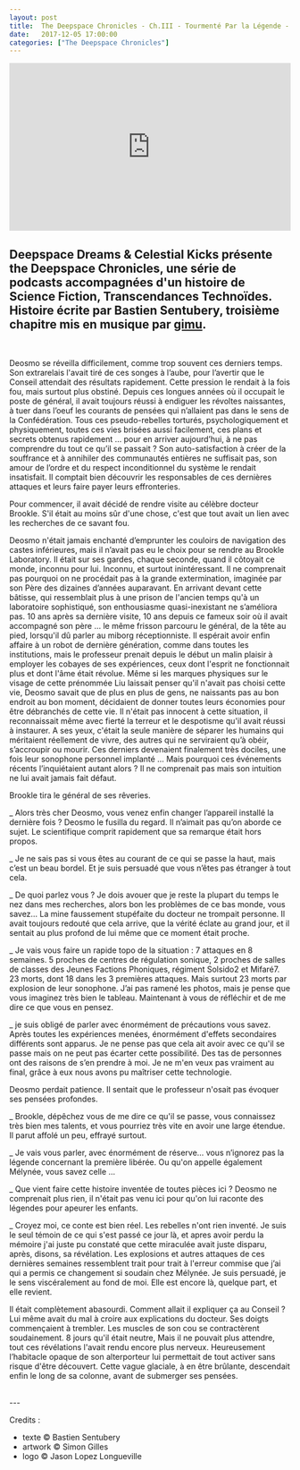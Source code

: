 ```yaml
---
layout: post
title:  The Deepspace Chronicles - Ch.III - Tourmenté Par la Légende - Gimu
date:   2017-12-05 17:00:00
categories: ["The Deepspace Chronicles"]
---
```


<iframe width="100%" height="300" scrolling="no" frameborder="no" src="https://w.soundcloud.com/player/?url=https%3A//api.soundcloud.com/tracks/365323283&amp;color=%23ff5500&amp;auto_play=false&amp;hide_related=false&amp;show_comments=true&amp;show_user=true&amp;show_reposts=false&amp;show_teaser=true&amp;visual=true"></iframe>

Deepspace Dreams & Celestial Kicks présente the Deepspace Chronicles, une série de podcasts accompagnées d'un histoire de Science Fiction, Transcendances Technoïdes. Histoire écrite par Bastien Sentubery, troisième chapitre mis en musique par [gimu](https://soundcloud.com/gimu).
<br>
---
<br>

Deosmo se réveilla difficilement, comme trop souvent ces derniers temps. Son extrarelais l'avait tiré de ces songes à l’aube, pour l’avertir que le Conseil attendait des résultats rapidement. Cette pression le rendait à la fois fou, mais surtout plus obstiné. Depuis ces longues années où il occupait le poste de général, il avait toujours réussi à endiguer les révoltes naissantes, à tuer dans l’oeuf les courants de pensées qui n’allaient pas dans le sens de la Confédération. Tous ces pseudo-rebelles torturés, psychologiquement et physiquement, toutes ces vies brisées aussi facilement, ces plans et secrets obtenus rapidement … pour en arriver aujourd’hui, à ne pas comprendre du tout ce qu’il se passait ? Son auto-satisfaction à créer de la souffrance et à annihiler des communautés entières ne suffisait pas, son amour de l’ordre et du respect inconditionnel du système le rendait insatisfait. Il comptait bien découvrir les responsables de ces dernières attaques et leurs faire payer leurs effronteries.

Pour commencer, il avait décidé de rendre visite au célèbre docteur Brookle. S'il était au moins sûr d'une chose, c'est que tout avait un lien avec les recherches de ce savant fou. 


Deosmo n'était jamais enchanté d’emprunter les couloirs de navigation des castes inférieures, mais il n’avait pas eu le choix pour se rendre au Brookle Laboratory. Il était sur ses gardes, chaque seconde, quand il côtoyait ce monde, inconnu pour lui. Inconnu, et surtout inintéressant. Il ne comprenait pas pourquoi on ne procédait pas à la grande extermination, imaginée par son Père des dizaines d’années auparavant.
En arrivant devant cette bâtisse, qui ressemblait plus à une prison de l'ancien temps qu'à un laboratoire sophistiqué, son enthousiasme quasi-inexistant ne s’améliora pas. 
10 ans après sa dernière visite, 10 ans depuis ce fameux soir où il avait accompagné son père … le même frisson parcouru le général, de la tête au pied, lorsqu'il dû parler au miborg réceptionniste. Il espérait avoir enfin affaire à un robot de dernière génération, comme dans toutes les institutions, mais le professeur prenait depuis le début un malin plaisir à employer les cobayes de ses expériences, ceux dont l'esprit ne fonctionnait plus et dont l'âme était révolue. 
Même si les marques physiques sur le visage de cette prénommée Liu laissait penser qu'il n'avait pas choisi cette vie, Deosmo savait que de plus en plus de gens, ne naissants pas au bon endroit au bon moment, décidaient de donner toutes leurs économies pour être débranchés de cette vie. Il n'était pas innocent à cette situation, il reconnaissait même avec fierté la terreur et le despotisme qu'il avait réussi à instaurer. A ses yeux, c'était la seule manière de séparer les humains qui méritaient réellement de vivre, des autres qui ne serviraient qu’à obéir, s’accroupir ou mourir. Ces derniers devenaient finalement très dociles, une fois leur sonophone personnel implanté … 
Mais pourquoi ces événements récents l’inquiétaient autant alors ? Il ne comprenait pas mais son intuition ne lui avait jamais fait défaut.


Brookle tira le général de ses rêveries. 

_ Alors très cher Deosmo, vous venez enfin changer l’appareil installé la dernière fois ? 
Deosmo le fusilla du regard. Il n’aimait pas qu’on aborde ce sujet. Le scientifique comprit rapidement que sa remarque était hors propos.

_ Je ne sais pas si vous êtes au courant de ce qui se passe la haut, mais c’est un beau bordel. Et je suis persuadé que vous n’êtes pas étranger à tout cela. 

_ De quoi parlez vous ? Je dois avouer que je reste la plupart du temps le nez dans mes recherches, alors bon les problèmes de ce bas monde, vous savez…
La mine faussement stupéfaite du docteur ne trompait personne. Il avait toujours redouté que cela arrive, que la vérité éclate au grand jour, et il sentait au plus profond de lui même que ce moment était proche. 

_ Je vais vous faire un rapide topo de la situation : 7 attaques en 8 semaines. 5 proches de centres de régulation sonique, 2 proches de salles de classes des Jeunes Factions Phoniques, régiment Solsido2 et Mifaré7. 23 morts, dont 18 dans les 3 premières attaques. Mais surtout 23 morts par explosion de leur sonophone. J’ai pas ramené les photos, mais je pense que vous imaginez très bien le tableau. Maintenant à vous de réfléchir et de me dire ce que vous en pensez. 

_ je suis obligé de parler avec énormément de précautions vous savez. Après toutes les expériences menées, énormément d'effets secondaires différents sont apparus. Je ne pense pas que cela ait avoir avec ce qu'il se passe mais on ne peut pas écarter cette possibilité. Des tas de personnes ont des raisons de s’en prendre à moi. Je ne m'en veux pas vraiment au final, grâce à eux nous avons pu maîtriser cette technologie.


Deosmo perdait patience. Il sentait que le professeur n'osait pas évoquer ses pensées profondes. 

_ Brookle, dépêchez vous de me dire ce qu'il se passe, vous connaissez très bien mes talents, et vous pourriez très vite en avoir une large étendue. 
Il parut affolé un peu, effrayé surtout. 

_  Je vais vous parler, avec énormément de réserve… vous n’ignorez pas la légende concernant la première libérée. Ou qu'on appelle également Mélynée, vous savez celle …

_ Que vient faire cette histoire inventée de toutes pièces ici ? Deosmo ne comprenait plus rien, il n'était pas venu ici pour qu'on lui raconte des légendes pour apeurer les enfants.

_ Croyez moi, ce conte est bien réel. Les rebelles n'ont rien inventé. Je suis le seul témoin de ce qui s'est passé ce jour là, et apres avoir perdu la mémoire j'ai juste pu constaté que cette miraculée avait juste disparu, après, disons, sa révélation. Les explosions et autres attaques de ces dernières semaines ressemblent trait pour trait à l'erreur commise que j’ai qui a permis ce changement si soudain chez Mélynée. Je suis persuadé, je le sens viscéralement au fond de moi. Elle est encore là, quelque part, et elle revient.


Il était complètement abasourdi. Comment allait il expliquer ça au Conseil ? Lui même avait du mal à croire aux explications du docteur. Ses doigts commençaient à trembler. Les muscles de son cou se contractèrent soudainement. 8 jours qu'il était neutre, Mais il ne pouvait plus attendre, tout ces révélations l'avait rendu encore plus nerveux. Heureusement l’habitacle opaque de son alterporteur lui permettait de tout activer sans risque d'être découvert. Cette vague glaciale, à en être brûlante, descendait enfin le long de sa colonne, avant de submerger ses pensées.

<br>
---
<br>

Credits :

- texte © Bastien Sentubery
- artwork © Simon Gilles
- logo © Jason Lopez Longueville
